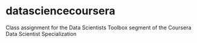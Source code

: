 # datasciencecoursera
Class assignment for the Data Scientists Toolbox segment of the Coursera Data Scientist Specialization
